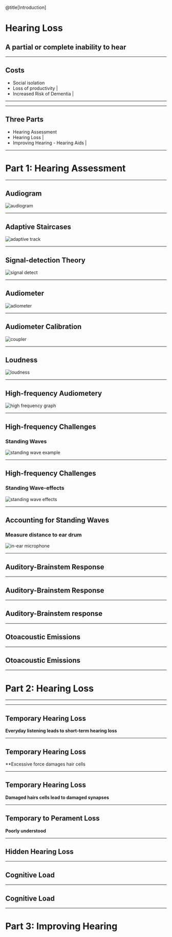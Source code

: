 @title[Introduction]
# Hearing Loss
## A partial or complete inability to hear

---

## Costs

- Social isolation
- Loss of productivity       |
- Increased Risk of Dementia |

<!-- ![Isolation](assets/isolation.png) -->

<!-- <div class="comment">Image from the Noun Project, Created by Gan Khoon Lay</div> -->

<!-- --- -->

<!-- ## Costs -->

<!-- **Loss of productivity** -->

<!-- <\!-- TODO: details -\-> -->

<!-- --- -->

<!-- ## Costs -->

<!-- **Increased Risk of Dementia** -->

<!-- <\!-- TODO: details -\-> -->

---

<!-- ## Hearing loss is becoming more common -->

<!-- TODO: show a graph -->

---

## Three Parts

- Hearing Assessment
- Hearing Loss                     |
- Improving Hearing - Hearing Aids |

---

# Part 1: Hearing Assessment

---

## Audiogram

![audiogram](assets/audiogram.png)

---

## Adaptive Staircases

![adaptive track](assets/adaptive.png)

---

## Signal-detection Theory

![signal detect](assets/signal_detect.png)

---

## Audiometer

![adiometer](assets/audiometer.jpg)

---

## Audiometer Calibration

![coupler](assets/coupler.jpg)

---

## Loudness

![loudness](assets/loud_curve.png)

---

## High-frequency Audiometery

![high frequency graph](assets/high_freq.png)

---

## High-frequency Challenges

### Standing Waves

![standing wave example](assets/standing_wave1.png)

---

## High-frequency Challenges

### Standing Wave-effects

![standing wave effects](assets/standing_wave2.png)

---

## Accounting for Standing Waves

### Measure distance to ear drum

![in-ear microphone](assets/inear_audio_inout.png)

---

## Auditory-Brainstem Response

<!-- show an image of the ABR equipment -->

---

## Auditory-Brainstem Response

<!-- show a graph of an ABR -->

---

## Auditory-Brainstem response

<!-- relate graph to different regions of the brainstem -->

---

## Otoacoustic Emissions

<!-- show an image of the equipment -->

---

## Otoacoustic Emissions

<!-- show a graph of the DPOAE -->

---

# Part 2: Hearing Loss

---

---

## Temporary Hearing Loss

**Everyday listening leads to short-term hearing loss**

<!-- TODO: show levels of sounds that will lead to a threshold shift -->

---

## Temporary Hearing Loss

**Excessive force damages hair cells

<!-- TODO: show image of ear, then cochela, then hair cells damageds -->

---

## Temporary Hearing Loss

**Damaged hairs cells lead to damaged synapses**

<!-- TODO: same image as above, but with synapses highlighted -->

---

## Temporary to Perament Loss

**Poorly understood**

<!-- TODO: question marks -->

---

## Hidden Hearing Loss

<!-- TODO: show kujawa audiograms -->

<!-- TODO: show changed suprathreshold responses -->

<!-- TODO: show changes in synaptic ribbons -->

---

## Cognitive Load

<!-- TODO: show an image describing the hypothesis -->

---

## Cognitive Load

<!-- TODO: describe pupilometry -->

---

# Part 3: Improving Hearing


